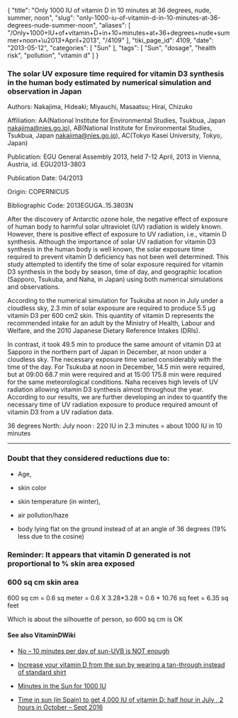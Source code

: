 {
    "title": "Only 1000 IU of vitamin D in 10 minutes at 36 degrees, nude, summer, noon",
    "slug": "only-1000-iu-of-vitamin-d-in-10-minutes-at-36-degrees-nude-summer-noon",
    "aliases": [
        "/Only+1000+IU+of+vitamin+D+in+10+minutes+at+36+degrees+nude+summer+noon+\u2013+April+2013",
        "/4109"
    ],
    "tiki_page_id": 4109,
    "date": "2013-05-12",
    "categories": [
        "Sun"
    ],
    "tags": [
        "Sun",
        "dosage",
        "health risk",
        "pollution",
        "vitamin d"
    ]
}


### The solar UV exposure time required for vitamin D3 synthesis in the human body estimated by numerical simulation and observation in Japan

Authors:		Nakajima, Hideaki; Miyauchi, Masaatsu; Hirai, Chizuko

Affiliation:		AA(National Institute for Environmental Studies, Tsukbua, Japan nakajima@nies.go.jp), AB(National Institute for Environmental Studies, Tsukbua, Japan nakajima@nies.go.jp), AC(Tokyo Kasei University, Tokyo, Japan)

Publication:		EGU General Assembly 2013, held 7-12 April, 2013 in Vienna, Austria, id. EGU2013-3803

Publication Date:		04/2013

Origin:		COPERNICUS

Bibliographic Code:	 	2013EGUGA..15.3803N

After the discovery of Antarctic ozone hole, the negative effect of exposure of human body to harmful solar ultraviolet (UV) radiation is widely known. However, there is positive effect of exposure to UV radiation, i.e., vitamin D synthesis. Although the importance of solar UV radiation for vitamin D3 synthesis in the human body is well known, the solar exposure time required to prevent vitamin D deficiency has not been well determined. This study attempted to identify the time of solar exposure required for vitamin D3 synthesis in the body by season, time of day, and geographic location (Sapporo, Tsukuba, and Naha, in Japan) using both numerical simulations and observations. 

According to the numerical simulation for Tsukuba at noon in July under a cloudless sky, 2.3 min of solar exposure are required to produce 5.5 μg vitamin D3 per 600 cm2 skin. This quantity of vitamin D represents the recommended intake for an adult by the Ministry of Health, Labour and Welfare, and the 2010 Japanese Dietary Reference Intakes (DRIs). 

In contrast, it took 49.5 min to produce the same amount of vitamin D3 at Sapporo in the northern part of Japan in December, at noon under a cloudless sky. The necessary exposure time varied considerably with the time of the day. For Tsukuba at noon in December, 14.5 min were required, but at 09:00 68.7 min were required and at 15:00 175.8 min were required for the same meteorological conditions. Naha receives high levels of UV radiation allowing vitamin D3 synthesis almost throughout the year. According to our results, we are further developing an index to quantify the necessary time of UV radiation exposure to produce required amount of vitamin D3 from a UV radiation data.

36 degrees North: July noon : 220 IU in 2.3 minutes = about 1000 IU in 10 minutes

---

### Doubt that they considered reductions due to:

* Age, 

* skin color

* skin temperature (in winter), 

* air pollution/haze

* body lying flat on the ground instead of at an angle of 36 degrees (19% less due to the cosine)

### Reminder: It appears that vitamin D generated is not proportional to % skin area exposed

### 600 sq cm skin area

600 sq cm = 0.6 sq meter = 0.6 X 3.28*3.28 = 0.6 * 10.76 sq feet = 6.35 sq feet

Which is about the silhouette of person, so 600 sq cm is OK

#### See also VitaminDWiki

* [No – 10 minutes per day of sun-UVB is NOT enough](/tags/no-10-minutes-per-day-of-sun-uvb-is-not-enough.html) 

* [Increase your vitamin D from the sun by wearing a tan-through instead of standard shirt](/posts/increase-your-vitamin-d-from-the-sun-by-wearing-a-tan-through-instead-of-standard-shirt)

* [Minutes in the Sun for 1000 IU](/tags/minutes-in-the-sun-for-1000-iu.html)

* [Time in sun (in Spain) to get 4,000 IU of vitamin D: half hour in July , 2 hours in October – Sept 2016](/tags/time-in-sun-in-spain-to-get-4000-iu-of-vitamin-d-half-hour-in-july-2-hours-in-october-sept-2016.html)